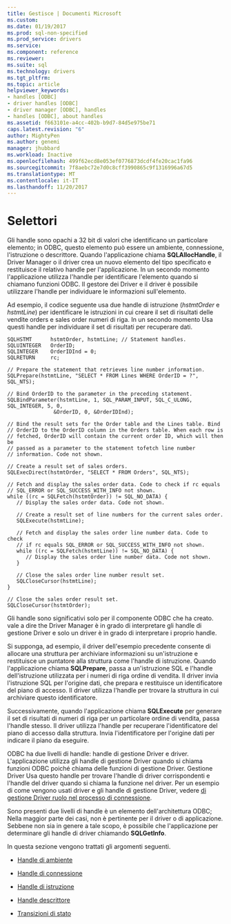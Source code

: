 ```yaml
---
title: Gestisce | Documenti Microsoft
ms.custom: 
ms.date: 01/19/2017
ms.prod: sql-non-specified
ms.prod_service: drivers
ms.service: 
ms.component: reference
ms.reviewer: 
ms.suite: sql
ms.technology: drivers
ms.tgt_pltfrm: 
ms.topic: article
helpviewer_keywords:
- handles [ODBC]
- driver handles [ODBC]
- driver manager [ODBC], handles
- handles [ODBC], about handles
ms.assetid: f663101e-a4cc-402b-b9d7-84d5e975be71
caps.latest.revision: "6"
author: MightyPen
ms.author: genemi
manager: jhubbard
ms.workload: Inactive
ms.openlocfilehash: 499f62ecd8e053ef0776873dcdf4fe20cac1fa96
ms.sourcegitcommit: 7f8aebc72e7d0c8cff3990865c9f1316996a67d5
ms.translationtype: MT
ms.contentlocale: it-IT
ms.lasthandoff: 11/20/2017
---
```

# <a name="handles"></a>Selettori
Gli handle sono opachi a 32 bit di valori che identificano un particolare elemento; in ODBC, questo elemento può essere un ambiente, connessione, l'istruzione o descrittore. Quando l'applicazione chiama **SQLAllocHandle**, il Driver Manager o il driver crea un nuovo elemento del tipo specificato e restituisce il relativo handle per l'applicazione. In un secondo momento l'applicazione utilizza l'handle per identificare l'elemento quando si chiamano funzioni ODBC. Il gestore dei Driver e il driver è possibile utilizzare l'handle per individuare le informazioni sull'elemento.  
  
 Ad esempio, il codice seguente usa due handle di istruzione (*hstmtOrder* e *hstmtLine*) per identificare le istruzioni in cui creare il set di risultati delle vendite orders e sales order numeri di riga. In un secondo momento Usa questi handle per individuare il set di risultati per recuperare dati.  
  
```  
SQLHSTMT      hstmtOrder, hstmtLine; // Statement handles.  
SQLUINTEGER   OrderID;  
SQLINTEGER    OrderIDInd = 0;  
SQLRETURN     rc;  
  
// Prepare the statement that retrieves line number information.  
SQLPrepare(hstmtLine, "SELECT * FROM Lines WHERE OrderID = ?", SQL_NTS);  
  
// Bind OrderID to the parameter in the preceding statement.  
SQLBindParameter(hstmtLine, 1, SQL_PARAM_INPUT, SQL_C_ULONG, SQL_INTEGER, 5, 0,  
               &OrderID, 0, &OrderIDInd);  
  
// Bind the result sets for the Order table and the Lines table. Bind  
// OrderID to the OrderID column in the Orders table. When each row is  
// fetched, OrderID will contain the current order ID, which will then be  
// passed as a parameter to the statement tofetch line number  
// information. Code not shown.  
  
// Create a result set of sales orders.  
SQLExecDirect(hstmtOrder, "SELECT * FROM Orders", SQL_NTS);  
  
// Fetch and display the sales order data. Code to check if rc equals  
// SQL_ERROR or SQL_SUCCESS_WITH_INFO not shown.  
while ((rc = SQLFetch(hstmtOrder)) != SQL_NO_DATA) {  
   // Display the sales order data. Code not shown.  
  
   // Create a result set of line numbers for the current sales order.  
   SQLExecute(hstmtLine);  
  
   // Fetch and display the sales order line number data. Code to check  
   // if rc equals SQL_ERROR or SQL_SUCCESS_WITH_INFO not shown.  
   while ((rc = SQLFetch(hstmtLine)) != SQL_NO_DATA) {  
      // Display the sales order line number data. Code not shown.  
   }  
  
   // Close the sales order line number result set.  
   SQLCloseCursor(hstmtLine);  
}  
  
// Close the sales order result set.  
SQLCloseCursor(hstmtOrder);  
```  
  
 Gli handle sono significativi solo per il componente ODBC che ha creato. vale a dire the Driver Manager è in grado di interpretare gli handle di gestione Driver e solo un driver è in grado di interpretare i proprio handle.  
  
 Si supponga, ad esempio, il driver dell'esempio precedente consente di allocare una struttura per archiviare informazioni su un'istruzione e restituisce un puntatore alla struttura come l'handle di istruzione. Quando l'applicazione chiama **SQLPrepare**, passa a un'istruzione SQL e l'handle dell'istruzione utilizzata per i numeri di riga ordine di vendita. Il driver invia l'istruzione SQL per l'origine dati, che prepara e restituisce un identificatore del piano di accesso. Il driver utilizza l'handle per trovare la struttura in cui archiviare questo identificatore.  
  
 Successivamente, quando l'applicazione chiama **SQLExecute** per generare il set di risultati di numeri di riga per un particolare ordine di vendita, passa l'handle stesso. Il driver utilizza l'handle per recuperare l'identificatore del piano di accesso dalla struttura. Invia l'identificatore per l'origine dati per indicare il piano da eseguire.  
  
 ODBC ha due livelli di handle: handle di gestione Driver e driver. L'applicazione utilizza gli handle di gestione Driver quando si chiama funzioni ODBC poiché chiama delle funzioni di gestione Driver. Gestione Driver Usa questo handle per trovare l'handle di driver corrispondenti e l'handle del driver quando si chiama la funzione nel driver. Per un esempio di come vengono usati driver e gli handle di gestione Driver, vedere [di gestione Driver ruolo nel processo di connessione](../../../odbc/reference/develop-app/driver-manager-s-role-in-the-connection-process.md).  
  
 Sono presenti due livelli di handle è un elemento dell'architettura ODBC; Nella maggior parte dei casi, non è pertinente per il driver o di applicazione. Sebbene non sia in genere a tale scopo, è possibile che l'applicazione per determinare gli handle di driver chiamando **SQLGetInfo**.  
  
 In questa sezione vengono trattati gli argomenti seguenti.  
  
-   [Handle di ambiente](../../../odbc/reference/develop-app/environment-handles.md)  
  
-   [Handle di connessione](../../../odbc/reference/develop-app/connection-handles.md)  
  
-   [Handle di istruzione](../../../odbc/reference/develop-app/statement-handles.md)  
  
-   [Handle descrittore](../../../odbc/reference/develop-app/descriptor-handles.md)  
  
-   [Transizioni di stato](../../../odbc/reference/develop-app/state-transitions.md)

